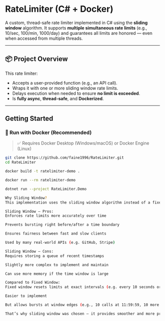 # RateLimiter (C# + Docker)

A custom, thread-safe rate limiter implemented in C# using the **sliding window** algorithm. It supports **multiple simultaneous rate limits** (e.g., 10/sec, 100/min, 1000/day) and guarantees all limits are honored — even when accessed from multiple threads.

---

## 📦 Project Overview

This rate limiter:
- Accepts a user-provided function (e.g., an API call).
- Wraps it with one or more sliding window rate limits.
- Delays execution when needed to ensure **no limit is exceeded**.
- Is **fully async**, **thread-safe**, and **Dockerized**.

---

## Getting Started

### 🐳 Run with Docker (Recommended)

> ✅ Requires Docker Desktop (Windows/macOS) or Docker Engine (Linux)

```bash
git clone https://github.com/faine1996/RateLimiter.git
cd RateLimiter

docker build -t ratelimiter-demo .

docker run --rm ratelimiter-demo

dotnet run --project RateLimiter.Demo

Why Sliding Window?
This implementation uses the sliding window algorithm instead of a fixed (absolute) window.

Sliding Window — Pros:
Enforces rate limits more accurately over time

Prevents bursting right before/after a time boundary

Ensures fairness between fast and slow clients

Used by many real-world APIs (e.g. GitHub, Stripe)

Sliding Window — Cons:
Requires storing a queue of recent timestamps

Slightly more complex to implement and maintain

Can use more memory if the time window is large

Compared to Fixed Window:
Fixed window resets limits at exact intervals (e.g. every 10 seconds or every minute):

Easier to implement

But allows bursts at window edges (e.g., 10 calls at 11:59:59, 10 more at 12:00:00)

That’s why sliding window was chosen — it provides smoother and more predictable throttling.